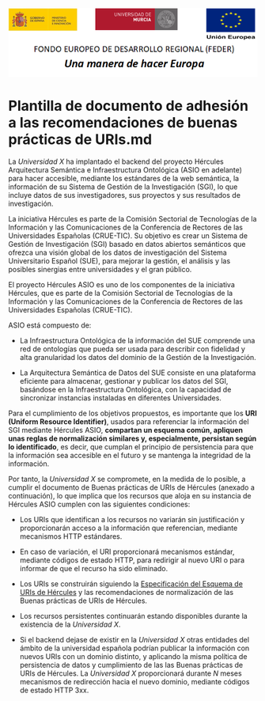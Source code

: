 ![](./media/CabeceraDocumentosMD.png)

# Plantilla de documento de adhesión a las recomendaciones de buenas prácticas de URIs.md

La *Universidad X* ha implantado el backend del proyecto Hércules Arquitectura
Semántica e Infraestructura Ontológica (ASIO en adelante) para hacer accesible, 
mediante los estándares de la web semántica, la información de su Sistema de 
Gestión de la Investigación (SGI), lo que incluye datos de sus investigadores,
sus proyectos y sus resultados de investigación. 

La iniciativa Hércules es parte de la Comisión Sectorial de Tecnologías de la
Información y las Comunicaciones de la Conferencia de Rectores de las Universidades
Españolas (CRUE-TIC). Su objetivo es crear un Sistema de Gestión de Investigación (SGI)
basado en datos abiertos semánticos que ofrezca una visión global de los datos
de investigación del Sistema Universitario Español (SUE), para mejorar la gestión,
el análisis y las posibles sinergias entre universidades y el gran público.

El proyecto Hércules ASIO es uno de los componentes de la iniciativa Hércules,
que es parte de la Comisión Sectorial de Tecnologías de la Información y las
Comunicaciones de la Conferencia de Rectores de las Universidades Españolas (CRUE-TIC). 

ASIO está compuesto de:

-   La Infraestructura Ontológica de la información del SUE comprende una red de
    ontologías que pueda ser usada para describir con fidelidad y alta granularidad
    los datos del dominio de la Gestión de la Investigación.
    
-   La Arquitectura Semántica de Datos del SUE consiste en una plataforma eficiente
    para almacenar, gestionar y publicar los datos del SGI, basándose en la
    Infraestructura Ontológica, con la capacidad de sincronizar instancias
    instaladas en diferentes Universidades.
    
Para el cumplimiento de los objetivos propuestos, es importante que los **URI 
(Uniform Resource Identifier)**, usados para referenciar la información del SGI
mediante Hércules ASIO, **compartan un esquema común, apliquen unas reglas
de normalización similares y, especialmente, persistan según lo identificado**,
es decir, que cumplan el principio de persistencia para que la información
sea accesible en el futuro y se mantenga la integridad de la información.

Por tanto, la *Universidad X* se compromete, en la medida de lo posible,
a cumplir el documento de Buenas prácticas de URIs de Hércules (anexado a 
continuación), lo que implica que los recursos que aloja en su instancia
de Hércules ASIO cumplen con las siguientes condiciones:

-   Los URIs que identifican a los recursos no variarán sin justificación 
    y proporcionarán acceso a la información que referencian, mediante 
    mecanismos HTTP estándares.
    
-   En caso de variación, el URI proporcionará mecanismos estándar, mediante
    códigos de estado HTTP, para redirigir al nuevo URI o para informar de
    que el recurso ha sido eliminado.
    
-   Los URIs se construirán siguiendo la [Especificación del Esquema de URIs
    de Hércules](https://github.com/HerculesCRUE/GnossDeustoBackend/blob/master/UrisFactory/docs/Especificaci%C3%B3n%20Esquema%20de%20URIs.md) y las recomendaciones de normalización de las 
    Buenas prácticas de URIs de Hércules.
    
-   Los recursos persistentes continuarán estando disponibles durante la
    existencia de la *Universidad X*.
    
-   Si el backend dejase de existir en la *Universidad X* otras entidades
    del ámbito de la universidad española podrían publicar la información
    con nuevos URIs con un dominio distinto, y aplicando la misma política
    de persistencia de datos y cumplimiento de las las Buenas prácticas de
    URIs de Hércules. La *Universidad X* proporcionará durante *N* meses
    mecanismos de redirección hacia el nuevo dominio, mediante códigos de
    estado HTTP 3xx.


